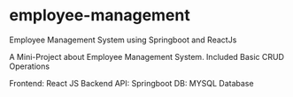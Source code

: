 # employee-management
Employee Management System using Springboot and ReactJs

A Mini-Project about Employee Management System. Included Basic CRUD Operations

Frontend: React JS
Backend
API: Springboot
DB: MYSQL Database
